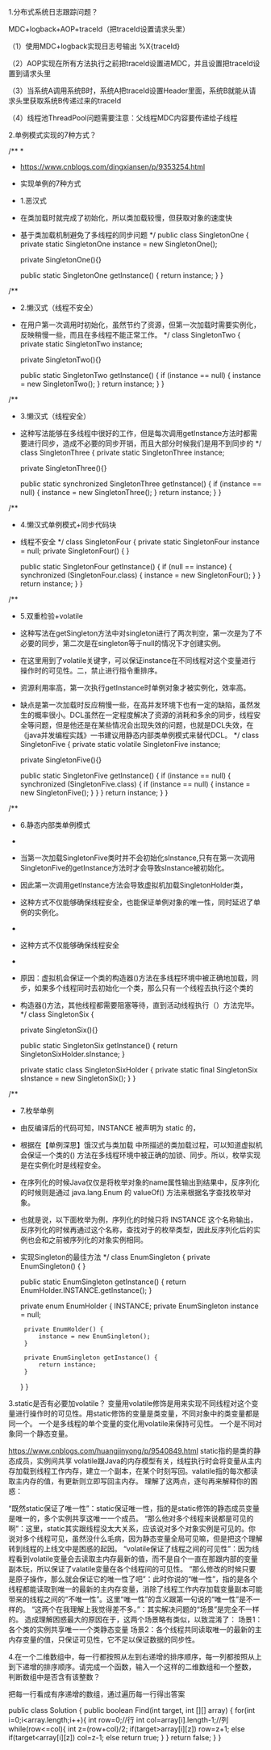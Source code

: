 1.分布式系统日志跟踪问题？

  MDC+logback+AOP+traceId（把traceId设置请求头里）

  （1）使用MDC+logback实现日志号输出 %X{traceId}

  （2）AOP实现在所有方法执行之前把traceId设置进MDC，并且设置把traceId设置到请求头里

  （3）当系统A调用系统B时，系统A把traceId设置Header里面，系统B就能从请求头里获取系统B传递过来的traceId

  （4）线程池ThreadPool问题需要注意：父线程MDC内容要传递给子线程



2.单例模式实现的7种方式？

/**
 *
 * https://www.cnblogs.com/dingxiansen/p/9353254.html
 * 实现单例的7种方式
 * 1.恶汉式
 * 在类加载时就完成了初始化，所以类加载较慢，但获取对象的速度快
 * 基于类加载机制避免了多线程的同步问题
 */
public class SingletonOne {
    private static SingletonOne instance = new SingletonOne();

    private SingletonOne(){}

    public static SingletonOne getInstance() {
        return instance;
    }
}

/**
 * 2.懒汉式（线程不安全）
 * 在用户第一次调用时初始化，虽然节约了资源，但第一次加载时需要实例化，反映稍慢一些，而且在多线程不能正常工作。
 */
class SingletonTwo {
    private static SingletonTwo instance;

    private SingletonTwo(){}

    public static SingletonTwo getInstance() {
        if (instance == null) {
            instance = new SingletonTwo();
        }
        return instance;
    }
}

/**
 * 3.懒汉式（线程安全）
 * 这种写法能够在多线程中很好的工作，但是每次调用getInstance方法时都需要进行同步，造成不必要的同步开销，而且大部分时候我们是用不到同步的
 */
class SingletonThree {
    private static SingletonThree instance;

    private SingletonThree(){}

    public static synchronized SingletonThree getInstance() {
        if (instance == null) {
            instance = new SingletonThree();
        }
        return instance;
    }
}

/**
 * 4.懒汉式单例模式+同步代码块
 * 线程不安全
 */
class SingletonFour {
    private static SingletonFour instance = null;
    private SingletonFour() {
    }

    public static SingletonFour getInstance() {
        if (null == instance) {
            synchronized (SingletonFour.class) {
                instance = new SingletonFour();
            }
        }
        return instance;
    }
}

/**
 * 5.双重检验+volatile
 * 这种写法在getSingleton方法中对singleton进行了两次判空，第一次是为了不必要的同步，第二次是在singleton等于null的情况下才创建实例。
 * 在这里用到了volatile关键字，可以保证instance在不同线程对这个变量进行操作时的可见性。二，禁止进行指令重排序。
 * 资源利用率高，第一次执行getInstance时单例对象才被实例化，效率高。
 * 缺点是第一次加载时反应稍慢一些，在高并发环境下也有一定的缺陷，虽然发生的概率很小。DCL虽然在一定程度解决了资源的消耗和多余的同步，线程安全等问题，但是他还是在某些情况会出现失效的问题，也就是DCL失效，在《java并发编程实践》一书建议用静态内部类单例模式来替代DCL。
 */
class SingletonFive {
    private static volatile SingletonFive instance;

    private SingletonFive(){}

    public static  SingletonFive getInstance() {
        if (instance == null) {
            synchronized (SingletonFive.class) {
                if (instance == null) {
                    instance = new SingletonFive();
                }
            }
        }
        return instance;
    }
}

/**
 * 6.静态内部类单例模式
 *
 * 当第一次加载SingletonFive类时并不会初始化sInstance,只有在第一次调用SingletonFive的getInstance方法时才会导致sInstance被初始化。
 * 因此第一次调用getInstance方法会导致虚拟机加载SingletonHolder类，
 * 这种方式不仅能够确保线程安全，也能保证单例对象的唯一性，同时延迟了单例的实例化。
 *
 * 这种方式不仅能够确保线程安全
 *
 * 原因：虚拟机会保证一个类的构造器<clinit>()方法在多线程环境中被正确地加载，同步，如果多个线程同时去初始化一个类，那么只有一个线程去执行这个类的
 * 构造器<clinit>()方法，其他线程都需要阻塞等待，直到活动线程执行<clinit>（）方法完毕。
 */
class SingletonSix {

    private SingletonSix(){}

    public static SingletonSix getInstance() {
        return SingletonSixHolder.sInstance;
    }

    private static class SingletonSixHolder {
        private static final SingletonSix sInstance = new SingletonSix();
    }
}

/**
 * 7.枚举单例
 * 由反编译后的代码可知，INSTANCE 被声明为 static 的，
 * 根据在【单例深思】饿汉式与类加载 中所描述的类加载过程，可以知道虚拟机会保证一个类的() 方法在多线程环境中被正确的加锁、同步。所以，枚举实现是在实例化时是线程安全。
 * 在序列化的时候Java仅仅是将枚举对象的name属性输出到结果中，反序列化的时候则是通过 java.lang.Enum 的 valueOf() 方法来根据名字查找枚举对象。
 * 也就是说，以下面枚举为例，序列化的时候只将 INSTANCE 这个名称输出，反序列化的时候再通过这个名称，查找对于的枚举类型，因此反序列化后的实例也会和之前被序列化的对象实例相同。
 * 实现Singleton的最佳方法
 */
class EnumSingleton {
    private EnumSingleton() {
    }

    public static EnumSingleton getInstance() {
        return EnumHolder.INSTANCE.getInstance();
    }

    private enum EnumHolder {
        INSTANCE;
        private EnumSingleton instance = null;

        private EnumHolder() {
            instance = new EnumSingleton();
        }

        private EnumSingleton getInstance() {
            return instance;
        }
    }
}


3.static是否有必要加volatile？
变量用volatile修饰是用来实现不同线程对这个变量进行操作时的可见性。用static修饰的变量是类变量，不同对象中的类变量都是同一个。
一个是多线程的单个变量的变化用volatile来保持可见性。
一个是不同对象同一个静态变量。

https://www.cnblogs.com/huangjinyong/p/9540849.html
static指的是类的静态成员，实例间共享
volatile跟Java的内存模型有关，线程执行时会将变量从主内存加载到线程工作内存，建立一个副本，在某个时刻写回。valatile指的每次都读取主内存的值，有更新则立即写回主内存。
理解了这两点，逐句再来解释你的困惑：

“既然static保证了唯一性”：static保证唯一性，指的是static修饰的静态成员变量是唯一的，多个实例共享这唯一一个成员。
“那么他对多个线程来说都是可见的啊”：这里，static其实跟线程没太大关系，应该说对多个对象实例是可见的。你说对多个线程可见，虽然没什么毛病，因为静态变量全局可见嘛，但是把这个理解转到线程的上线文中是困惑的起因。
“volatile保证了线程之间的可见性”：因为线程看到volatile变量会去读取主内存最新的值，而不是自个一直在那跟内部的变量副本玩，所以保证了valatile变量在各个线程间的可见性。
“那么修改的时候只要是原子操作，那么就会保证它的唯一性了吧”：此时你说的“唯一性”，指的是各个线程都能读取到唯一的最新的主内存变量，消除了线程工作内存加载变量副本可能带来的线程之间的“不唯一性”。这里“唯一性”的含义跟第一句说的“唯一性”是不一样的。
“这两个在我理解上我觉得差不多。”：其实解决问题的“场景”是完全不一样的。
造成理解困惑最大的原因在于，这两个场景略有类似，以致混淆了：
场景1：各个类的实例共享唯一一个类静态变量
场景2：各个线程共同读取唯一的最新的主内存变量的值，只保证可见性，它不足以保证数据的同步性。



4.在一个二维数组中，每一行都按照从左到右递增的排序顺序，每一列都按照从上到下递增的排序顺序。请完成一个函数，输入一个这样的二维数组和一个整数，
判断数组中是否含有该整数？

把每一行看成有序递增的数组，通过遍历每一行得出答案

public class Solution {
    public boolean Find(int target, int [][] array) {
		for(int i=0;i<array.length;i++){
            int row=0;//行
            int col=array[i].length-1;//列
            while(row<=col){
                int z=(row+col)/2;
                if(target>array[i][z])
                    row=z+1;
                else if(target<array[i][z])
                    col=z-1;
                else
                    return true;
            }
        }
        return false;
    }
}
